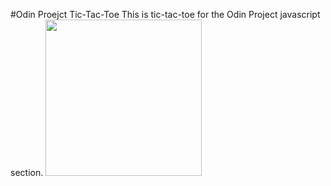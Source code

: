 #Odin Proejct Tic-Tac-Toe
This is tic-tac-toe for the Odin Project javascript section.
<img width="250" src='https://user-images.githubusercontent.com/47762048/174461317-0b4803de-267e-410f-9cab-61d067984b84.png'/>
